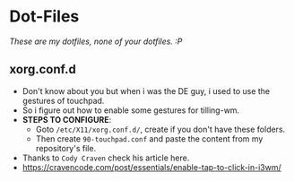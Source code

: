 # Dot-Files
*These are my dotfiles, none of your dotfiles. :P*


## xorg.conf.d
- Don't know about you but when i was the DE guy, i used to use the gestures of touchpad.
- So i figure out how to enable some gestures for tilling-wm.
- **STEPS TO CONFIGURE**:
    + Goto `/etc/X11/xorg.conf.d/`, create if you don't have these folders. 
    + Then create `90-touchpad.conf` and paste the content from my repository's file.
- Thanks to `Cody Craven` check his article here.
- https://cravencode.com/post/essentials/enable-tap-to-click-in-i3wm/


